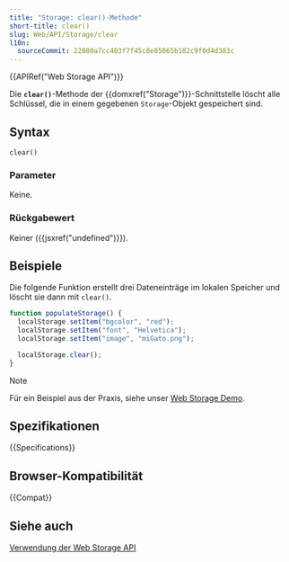 ```yaml
---
title: "Storage: clear()-Methode"
short-title: clear()
slug: Web/API/Storage/clear
l10n:
  sourceCommit: 22080a7cc403f7f45c8e85065b182c9f0d4d383c
---
```


{{APIRef("Web Storage API")}}

Die **`clear()`**-Methode der {{domxref("Storage")}}-Schnittstelle löscht alle Schlüssel, die in einem gegebenen `Storage`-Objekt gespeichert sind.

## Syntax

```js-nolint
clear()
```

### Parameter

Keine.

### Rückgabewert

Keiner ({{jsxref("undefined")}}).

## Beispiele

Die folgende Funktion erstellt drei Dateneinträge im lokalen Speicher und löscht sie dann mit `clear()`.

```js
function populateStorage() {
  localStorage.setItem("bgcolor", "red");
  localStorage.setItem("font", "Helvetica");
  localStorage.setItem("image", "miGato.png");

  localStorage.clear();
}
```

> [!NOTE]
> Für ein Beispiel aus der Praxis, siehe unser [Web Storage Demo](https://mdn.github.io/dom-examples/web-storage/).

## Spezifikationen

{{Specifications}}

## Browser-Kompatibilität

{{Compat}}

## Siehe auch

[Verwendung der Web Storage API](/de/docs/Web/API/Web_Storage_API/Using_the_Web_Storage_API)
